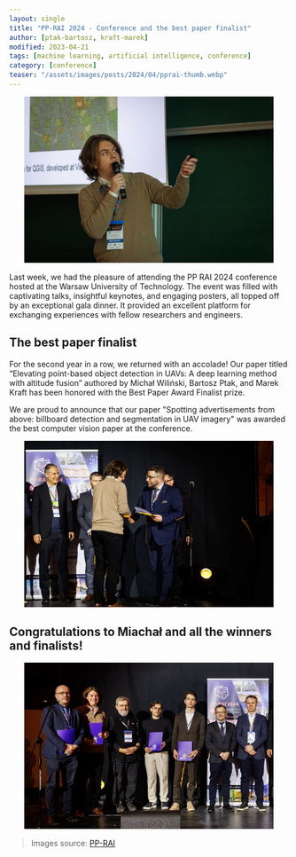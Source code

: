 ```yaml
---
layout: single
title: "PP-RAI 2024 - Conference and the best paper finalist"
author: [ptak-bartosz, kraft-marek]
modified: 2023-04-21
tags: [machine learning, artificial intelligence, conference]
category: [conference]
teaser: "/assets/images/posts/2024/04/pprai-thumb.webp"
---
```


<p align="center">
    <img src="/assets/images/posts/2024/04/pprai-pres.webp" height="300px" />
</p>


Last week, we had the pleasure of attending the PP RAI 2024 conference hosted at the Warsaw University of Technology. The event was filled with captivating talks, insightful keynotes, and engaging posters, all topped off by an exceptional gala dinner. It provided an excellent platform for exchanging experiences with fellow researchers and engineers.

## The best paper finalist

For the second year in a row, we returned with an accolade! Our paper titled “Elevating point-based object detection in UAVs: A deep learning method with altitude fusion” authored by Michał Wiliński, Bartosz Ptak, and Marek Kraft has been honored with the Best Paper Award Finalist prize.

We are proud to announce that our paper "Spotting advertisements from above: billboard detection and segmentation in UAV imagery" was awarded the best computer vision paper at the conference.

<p align="center">
    <img src="/assets/images/posts/2024/04/pprai-michal.webp" height="300px" />
</p>


## Congratulations to Miachał and all the winners and finalists! 

<p align="center">
    <img src="/assets/images/posts/2024/04/pprai-winners.webp" height="300px" />
</p>

> Images source: [PP-RAI](https://pp-rai.pl/)

